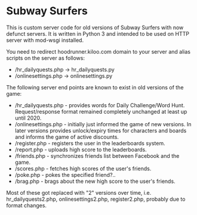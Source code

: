 Subway Surfers
=====

This is custom server code for old versions of Subway Surfers with now defunct servers. It is written in Python 3 and intended to be used on HTTP server with mod-wsgi installed.

You need to redirect hoodrunner.kiloo.com domain to your server and alias scripts on the server as follows:
   * /hr_dailyquests.php -> hr_dailyquests.py
   * /onlinesettings.php -> onlinesettings.py

The following server end points are known to exist in old versions of the game:

   * /hr_dailyquests.php - provides words for Daily Challenge/Word Hunt. Request/response format remained completely unchanged at least up until 2020.
   * /onlinesettings.php - initially just informed the game of new versions. In later versions provides unlock/expiry times for characters and boards and informs the game of active discounts.
   * /register.php - registers the user in the leaderboards system.
   * /report.php - uploads high score to the leaderboards.
   * /friends.php - synchronizes friends list between Facebook and the game.
   * /scores.php - fetches high scores of the user's friends.
   * /poke.php - pokes the specified friend?..
   * /brag.php - brags about the new high score to the user's friends.

Most of these got replaced with "2" versions over time, i.e. hr_dailyquests2.php, onlinesettings2.php, register2.php, probably due to format changes.
